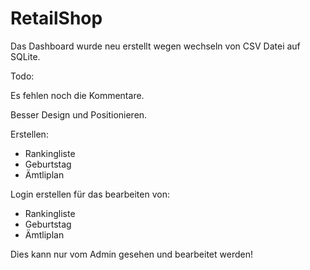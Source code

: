 # RetailShop
Das Dashboard wurde neu erstellt wegen wechseln von CSV Datei auf SQLite. 

Todo:

Es fehlen noch die Kommentare.

Besser Design und Positionieren.

Erstellen:
- Rankingliste
- Geburtstag 
- Ämtliplan
  
Login erstellen für das bearbeiten von:
  - Rankingliste
  - Geburtstag 
  - Ämtliplan
    
Dies kann nur vom Admin gesehen und bearbeitet werden!

